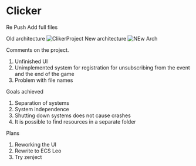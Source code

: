 # Clicker
Re Push Add full files

Old architecture 
![ClikerProject](https://user-images.githubusercontent.com/85958810/155854931-be8c318e-d1a3-48c2-b433-264f1627c9de.png)
New architecture
![NEw Arch](https://user-images.githubusercontent.com/85958810/155855844-1c467bbc-857c-4599-9409-ab5d78b62189.png)

Comments on the project.
1. Unfinished UI
2. Unimplemented system for registration for unsubscribing from the event and the end of the game
3. Problem with file names

Goals achieved
1. Separation of systems
2. System independence
3. Shutting down systems does not cause crashes
4. It is possible to find resources in a separate folder

Plans
1. Reworking the UI
2. Rewrite to ECS Leo
3. Try zenject
